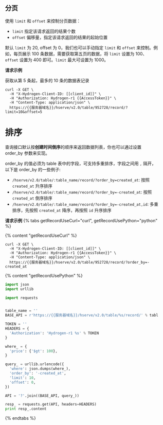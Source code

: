## 分页

使用 `limit` 和 `offset` 来控制分页数据：

- `limit`  指定该请求返回的结果个数
- `offset`  偏移量，指定该请求返回的结果的起始位置

默认 `limit` 为 20, offset 为 0，我们也可以手动指定 `limit` 和 `offset` 来控制。例如，每页展示 100 条数据，需要获取第五页的数据，将 `limit`  设置为 100、`offset` 设置为 400 即可。`limit` 最大可设置为 1000。

**请求示例**

获取从第 5 条起，最多的 10 条的数据表记录
```shell
curl -X GET \
  -H "X-Hydrogen-Client-ID: [[client_id]]" \
  -H "Authorization: Hydrogen-r1 {{AccessToken}}" \
  -H "Content-Type: application/json" \
  https://{{服务器域名}}/hserve/v2.0/table/952728/record/?limit=10&offset=5
```

# 排序

查询接口默认按**创建时间倒序**的顺序来返回数据列表，你也可以通过设置 order_by 参数来实现。

order_by 的值必须为 table 表中的字段，可支持多重排序，字段之间用 `,` 隔开，以下是 order_by 的一些例子:

* `/hserve/v2.0/table/:table_name/record/?order_by=created_at`: 按照 `created_at` 升序排序
* `/hserve/v2.0/table/:table_name/record/?order_by=-created_at`: 按照 `created_at` 倒序排序
* `/hserve/v2.0/table/:table_name/record/?order_by=-created_at,id`: 多重排序，先按照 `created_at` 降序，再按照 `id` 升序排序

**请求示例**
{% tabs getRecordUseCurl="curl", getRecordUsePython="python" %}

{% content "getRecordUseCurl" %}

```shell
curl -X GET \
  -H "X-Hydrogen-Client-ID: [[client_id]]" \
  -H "Authorization: Hydrogen-r1 {{AccessToken}}" \
  -H "Content-Type: application/json" \
  https://{{服务器域名}}/hserve/v2.0/table/952728/record/?order_by=-created_at
```

{% content "getRecordUsePython" %}

```python
import json
import urllib

import requests


table_name = ''
BASE_API = r'https://{{服务器域名}}/hserve/v2.0/table/%s/record/' % table_name

TOKEN = ''
HEADERS = {
  'Authorization': 'Hydrogen-r1 %s' % TOKEN
}

where_ = {
  'price': {'$gt': 100},
}

query_ = urllib.urlencode({
  'where': json.dumps(where_),
  'order_by': '-created_at',
  'limit': 10,
  'offset': 0,
})

API = '?'.join((BASE_API, query_))

resp_ = requests.get(API, headers=HEADERS)
print resp_.content
```
{% endtabs %}
